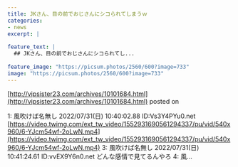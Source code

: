 ```yaml
---
title: JKさん、目の前でおじさんにシコられてしまうｗ
categories:
- news
excerpt: |
  
feature_text: |
  ## JKさん、目の前でおじさんにシコられてし...
  
feature_image: "https://picsum.photos/2560/600?image=733"
image: "https://picsum.photos/2560/600?image=733"
---
```


[http://vipsister23.com/archives/10101684.html](http://vipsister23.com/archives/10101684.html)
posted on 

<!--more-->

1: 風吹けば名無し 2022/07/31(日) 10:40:02.88 ID:Vs3Y4PYu0.net [https://video.twimg.com/ext_tw_video/1552931690561294337/pu/vid/540x960/6-YJcm54wf-2oLwN.mp4](https://video.twimg.com/ext_tw_video/1552931690561294337/pu/vid/540x960/6-YJcm54wf-2oLwN.mp4) 3: 風吹けば名無し 2022/07/31(日) 10:41:24.61 ID:vvEX9Y6n0.net どんな感情で見てるんやろ 4: 風...

